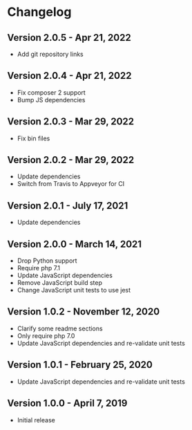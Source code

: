 # Changelog

## Version 2.0.5 - Apr 21, 2022

-   Add git repository links

## Version 2.0.4 - Apr 21, 2022

-   Fix composer 2 support
-   Bump JS dependencies

## Version 2.0.3 - Mar 29, 2022

-   Fix bin files

## Version 2.0.2 - Mar 29, 2022

-   Update dependencies
-   Switch from Travis to Appveyor for CI

## Version 2.0.1 - July 17, 2021

-   Update dependencies

## Version 2.0.0 - March 14, 2021

-   Drop Python support
-   Require php 7.1
-   Update JavaScript dependencies
-   Remove JavaScript build step
-   Change JavaScript unit tests to use jest

## Version 1.0.2 - November 12, 2020

-   Clarify some readme sections
-   Only require php 7.0
-   Update JavaScript dependencies and re-validate unit tests

## Version 1.0.1 - February 25, 2020

-   Update JavaScript dependencies and re-validate unit tests

## Version 1.0.0 - April 7, 2019

-   Initial release
